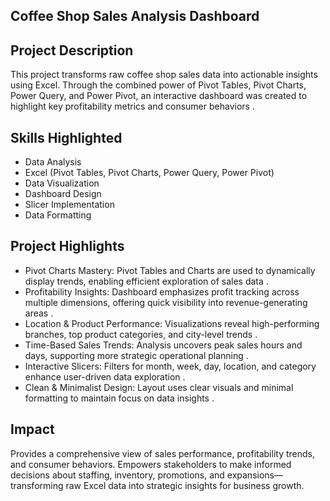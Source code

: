 ## Coffee Shop Sales Analysis Dashboard
## Project Description
This project transforms raw coffee shop sales data into actionable insights using Excel. 
Through the combined power of Pivot Tables, Pivot Charts, Power Query, and Power Pivot, an interactive dashboard was created to highlight key 
profitability metrics and consumer behaviors .
## Skills Highlighted
 - Data Analysis
 - Excel (Pivot Tables, Pivot Charts, Power Query, Power Pivot)
 -	Data Visualization
 -	Dashboard Design
 -	Slicer Implementation
 -	Data Formatting

## Project Highlights
 -	Pivot Charts Mastery: Pivot Tables and Charts are used to dynamically display trends, enabling efficient exploration of sales data .
 -	Profitability Insights: Dashboard emphasizes profit tracking across multiple dimensions, offering quick visibility into revenue-generating areas .
 -	Location & Product Performance: Visualizations reveal high-performing branches, top product categories, and city-level trends .
 -	Time-Based Sales Trends: Analysis uncovers peak sales hours and days, supporting more strategic operational planning .
 -	Interactive Slicers: Filters for month, week, day, location, and category enhance user-driven data exploration .
 -	Clean & Minimalist Design: Layout uses clear visuals and minimal formatting to maintain focus on data insights .
## Impact
Provides a comprehensive view of sales performance, profitability trends, and consumer behaviors. Empowers stakeholders to make informed decisions 
about staffing, inventory, promotions, and expansions—transforming raw Excel data into strategic insights for business growth.
